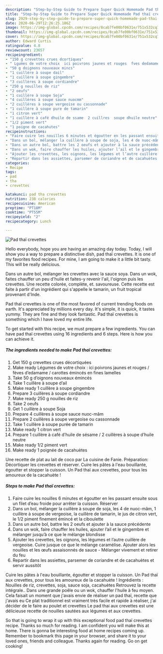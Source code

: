 ```yaml
---
description: "Step-by-Step Guide to Prepare Super Quick Homemade Pad thaï crevettes"
title: "Step-by-Step Guide to Prepare Super Quick Homemade Pad thaï crevettes"
slug: 2929-step-by-step-guide-to-prepare-super-quick-homemade-pad-thai-crevettes
date: 2020-06-29T12:26:25.186Z
image: https://img-global.cpcdn.com/recipes/8cab7fe00bf0631e/751x532cq70/pad-thai-crevettes-photo-principale-de-la-recette.jpg
thumbnail: https://img-global.cpcdn.com/recipes/8cab7fe00bf0631e/751x532cq70/pad-thai-crevettes-photo-principale-de-la-recette.jpg
cover: https://img-global.cpcdn.com/recipes/8cab7fe00bf0631e/751x532cq70/pad-thai-crevettes-photo-principale-de-la-recette.jpg
author: Edward Curtis
ratingvalue: 4.8
reviewcount: 23657
recipeingredient:
- "150 g crevettes crues dcortiques"
- " Lgumes de votre choix  ici poivrons jaunes et rouges  fves dedamame  carottes mincs en fines lamelles"
- "50 g doignons nouveaux mincs"
- "1 cuillère à soupe dail"
- "1 cuillère à soupe gingembre"
- "3 cuillères à soupe cordiandre"
- "250 g nouilles de riz"
- "2 oeufs"
- "1 cuillère à soupe Soja"
- "4 cuillères à soupe sauce nuocmm"
- "2 cuillères à soupe vergeoise ou cassonnade"
- "1 cuillère à soupe pure de tamarin"
- "1 citron vert"
- "1 cuillère à café dhuile de ssame  2 cuillres  soupe dhuile neutre"
- "1/2 piment vert"
- "1 poigne de cacahutes"
recipeinstructions:
- "Faire cuire les nouilles 6 minutes et égoutter en les passant ensuite sous un filet d’eau froide pour arrêter la cuisson. Réserver"
- "Dans un bol, mélanger la cuillère à soupe de soja, les 4 de nuoc-mâm, 1 cuillère à soupe de vergeoise, la cuillère de tamarin, le jus de citron vert, le 1/2 piment finement émincé et la ciboulette"
- "Dans un autre bol, battre les 2 oeufs et ajouter à la sauce précédente"
- "Dans un wok, faire chauffer les huiles, ajouter l’ail et le gingembre et mélanger jusqu’à ce que le mélange blondisse"
- "Ajouter les crevettes, les oignons, les légumes et l’autre cuillère de vergeoise. Cuire jusque ce que le mélange caramélise. Ajouter alors les nouilles et les œufs assaisonnés de sauce Mélanger vivement et retirer du feu"
- "Repartir dans les assiettes, parsemer de coriandre et de cacahuètes et servir aussitôt"
categories:
- Recipe
tags:
- pad
- tha
- crevettes

katakunci: pad tha crevettes 
nutrition: 238 calories
recipecuisine: American
preptime: "PT18M"
cooktime: "PT55M"
recipeyield: "2"
recipecategory: Lunch

---
```



![Pad thaï crevettes](https://img-global.cpcdn.com/recipes/8cab7fe00bf0631e/751x532cq70/pad-thai-crevettes-photo-principale-de-la-recette.jpg)

Hello everybody, hope you are having an amazing day today. Today, I will show you a way to prepare a distinctive dish, pad thaï crevettes. It is one of my favorites food recipes. For mine, I am going to make it a little bit tasty. This will be really delicious.

Dans un autre bol, mélanger les crevettes avec la sauce soya. Dans un wok, faites chauffer un peu d&#39;huile et faites-y revenir l&#39;ail, l&#39;oignon puis les crevettes. Une recette colorée, complète, et. savoureuse. Cette recette est faite à partir d&#39;un ingrédient qui s&#39;appelle le tamarin, un fruit tropical provenant d&#39;Inde.

Pad thaï crevettes is one of the most favored of current trending foods on earth. It's appreciated by millions every day. It's simple, it is quick, it tastes yummy. They are fine and they look fantastic. Pad thaï crevettes is something which I have loved my entire life.


To get started with this recipe, we must prepare a few ingredients. You can have pad thaï crevettes using 16 ingredients and 6 steps. Here is how you can achieve it.

<!--inarticleads1-->

##### The ingredients needed to make Pad thaï crevettes:

1. Get 150 g crevettes crues décortiquées
1. Make ready  Légumes de votre choix : ici poivrons jaunes et rouges / fèves d’edamame / carottes émincés en fines lamelles
1. Take 50 g d’oignons nouveaux émincés
1. Take 1 cuillère à soupe d’ail
1. Make ready 1 cuillère à soupe gingembre
1. Prepare 3 cuillères à soupe cordiandre
1. Make ready 250 g nouilles de riz
1. Take 2 oeufs
1. Get 1 cuillère à soupe Soja
1. Prepare 4 cuillères à soupe sauce nuoc-mâm
1. Prepare 2 cuillères à soupe vergeoise ou cassonnade
1. Take 1 cuillère à soupe purée de tamarin
1. Make ready 1 citron vert
1. Prepare 1 cuillère à café d’huile de sésame / 2 cuillères à soupe d’huile neutre
1. Make ready 1/2 piment vert
1. Make ready 1 poignée de cacahuètes


Une recette de plat au lait de coco par La cuisine de Fanie. Préparation: Décortiquer les crevettes et réserver. Cuire les pâtes à l&#39;eau bouillante, égoutter et stopper la cuisson. Un Pad thaï aux crevettes, pour tous les amoureux de la cacahuète ! 

<!--inarticleads2-->

##### Steps to make Pad thaï crevettes:

1. Faire cuire les nouilles 6 minutes et égoutter en les passant ensuite sous un filet d’eau froide pour arrêter la cuisson. Réserver
1. Dans un bol, mélanger la cuillère à soupe de soja, les 4 de nuoc-mâm, 1 cuillère à soupe de vergeoise, la cuillère de tamarin, le jus de citron vert, le 1/2 piment finement émincé et la ciboulette
1. Dans un autre bol, battre les 2 oeufs et ajouter à la sauce précédente
1. Dans un wok, faire chauffer les huiles, ajouter l’ail et le gingembre et mélanger jusqu’à ce que le mélange blondisse
1. Ajouter les crevettes, les oignons, les légumes et l’autre cuillère de vergeoise. Cuire jusque ce que le mélange caramélise. Ajouter alors les nouilles et les œufs assaisonnés de sauce - Mélanger vivement et retirer du feu
1. Repartir dans les assiettes, parsemer de coriandre et de cacahuètes et servir aussitôt


Cuire les pâtes à l&#39;eau bouillante, égoutter et stopper la cuisson. Un Pad thaï aux crevettes, pour tous les amoureux de la cacahuète ! Ingrédients : Nouilles de riz, crevettes, soja, sauce soja, cacahuètes Retrouvez la recette intégrale.. Dans une grande poêle ou un wok, chauffer l&#39;huile à feu moyen. Cela faisait un moment que j&#39;avais envie de réaliser un pad thaï, recette que j&#39;avais eu Ce plat traditionnel est vraiment très facile et rapide à réaliser, j&#39;ai décider de le faire au poulet et crevettes Le pad thai aux crevettes est une délicieuse recette de nouilles sautées aux légumes et aux crevettes. 

So that is going to wrap it up with this exceptional food pad thaï crevettes recipe. Thanks so much for reading. I am confident you will make this at home. There is gonna be interesting food at home recipes coming up. Remember to bookmark this page in your browser, and share it to your loved ones, friends and colleague. Thanks again for reading. Go on get cooking!
